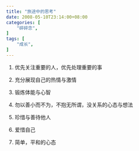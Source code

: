 ```yaml
---
title: "旅途中的思考"
date: 2008-05-10T23:14:00+08:00
categories: [
    "碎碎念",
]
tags: [
    "成长",
]
---
```


1. 优先关注重要的人，优先处理重要的事
 
2. 充分展现自己的热情与激情
 
3. 锻炼体能与心智
 
4. 勿以善小而不为，不抱无所谓，没关系的心态与想法
 
5. 珍惜与善待他人
 
6. 爱惜自己
 
7. 简单，平和的心态
